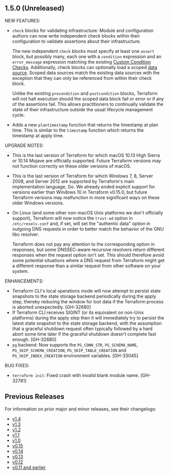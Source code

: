 ## 1.5.0 (Unreleased)

NEW FEATURES:

* `check` blocks for validating infrastructure: Module and configuration authors can now write independent check blocks within their configuration to validate assertions about their infrastructure.

    The new independent `check` blocks must specify at least one `assert` block, but possibly many, each one with a `condition` expression and an `error_message` expression matching the existing [Custom Condition Checks](https://developer.hashicorp.com/terraform/language/v1.4.x/expressions/custom-conditions). 
    Additionally, check blocks can optionally load a scoped [data source](https://developer.hashicorp.com/terraform/language/v1.4.x/data-sources). Scoped data sources match the existing data sources with the exception that they can only be referenced from within their check block.

    Unlike the existing `precondition` and `postcondition` blocks, Terraform will not halt execution should the scoped data block fail or error or if any of the assertions fail. 
    This allows practitioners to continually validate the state of their infrastructure outside the usual lifecycle management cycle. 

* Adds a new `plantimestamp` function that returns the timestamp at plan time. This is similar to the `timestamp` function which returns the timestamp at apply time.

UPGRADE NOTES:

* This is the last version of Terraform for which macOS 10.13 High Sierra or 10.14 Mojave are officially supported. Future Terraform versions may not function correctly on these older versions of macOS.
* This is the last version of Terraform for which Windows 7, 8, Server 2008, and Server 2012 are supported by Terraform's main implementation language, Go. We already ended explicit support for versions earlier than Windows 10 in Terraform v0.15.0, but future Terraform versions may malfunction in more significant ways on these older Windows versions.
* On Linux (and some other non-macOS Unix platforms we don't officially support), Terraform will now notice the `trust-ad` option in `/etc/resolv.conf` and, if set, will set the "authentic data" option in outgoing DNS requests in order to better match the behavior of the GNU libc resolver.

    Terraform does not pay any attention to the corresponding option in responses, but some DNSSEC-aware recursive resolvers return different responses when the request option isn't set. This should therefore avoid some potential situations where a DNS request from Terraform might get a different response than a similar request from other software on your system.

ENHANCEMENTS:

* Terraform CLI's local operations mode will now attempt to persist state snapshots to the state storage backend periodically during the apply step, thereby reducing the window for lost data if the Terraform process is aborted unexpectedly. [GH-32680]
* If Terraform CLI receives SIGINT (or its equivalent on non-Unix platforms) during the apply step then it will immediately try to persist the latest state snapshot to the state storage backend, with the assumption that a graceful shutdown request often typically followed by a hard abort some time later if the graceful shutdown doesn't complete fast enough. [GH-32680]
* `pg` backend: Now supports the `PG_CONN_STR`, `PG_SCHEMA_NAME`, `PG_SKIP_SCHEMA_CREATION`, `PG_SKIP_TABLE_CREATION` and `PG_SKIP_INDEX_CREATION` environment variables. [GH-33045]

BUG FIXES:

* `terraform init`: Fixed crash with invalid blank module name. [GH-32781]

## Previous Releases

For information on prior major and minor releases, see their changelogs:

* [v1.4](https://github.com/hashicorp/terraform/blob/v1.4/CHANGELOG.md)
* [v1.3](https://github.com/hashicorp/terraform/blob/v1.3/CHANGELOG.md)
* [v1.2](https://github.com/hashicorp/terraform/blob/v1.2/CHANGELOG.md)
* [v1.1](https://github.com/hashicorp/terraform/blob/v1.1/CHANGELOG.md)
* [v1.0](https://github.com/hashicorp/terraform/blob/v1.0/CHANGELOG.md)
* [v0.15](https://github.com/hashicorp/terraform/blob/v0.15/CHANGELOG.md)
* [v0.14](https://github.com/hashicorp/terraform/blob/v0.14/CHANGELOG.md)
* [v0.13](https://github.com/hashicorp/terraform/blob/v0.13/CHANGELOG.md)
* [v0.12](https://github.com/hashicorp/terraform/blob/v0.12/CHANGELOG.md)
* [v0.11 and earlier](https://github.com/hashicorp/terraform/blob/v0.11/CHANGELOG.md)

